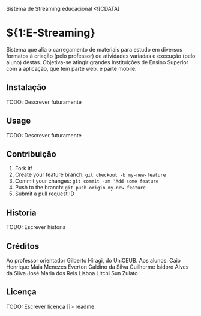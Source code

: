 Sistema de Streaming educacional
<snippet>
  <content><![CDATA[
# ${1:E-Streaming}
Sistema que alia o carregamento de materiais para estudo em diversos formatos à criação (pelo professor) de atividades variadas e execução (pelo aluno) destas. Objetiva-se atingir grandes Instituições de Ensino Superior com a aplicação, que tem parte web, e parte mobile.
## Instalação
TODO: Descrever futuramente
## Usage
TODO: Descrever futuramente
## Contribuição
1. Fork it!
2. Create your feature branch: `git checkout -b my-new-feature`
3. Commit your changes: `git commit -am 'Add some feature'`
4. Push to the branch: `git push origin my-new-feature`
5. Submit a pull request :D
## Historia
TODO: Escrever história
## Créditos
Ao professor orientador Gilberto Hiragi, do UniCEUB.
Aos alunos:
  Caio Henrique Maia Menezes
  Everton Galdino da Silva
  Guilherme Isidoro Alves da Silva
  José Maria dos Reis Lisboa
  Litchi Sun Zulato
## Licença
TODO: Escrever licença
]]></content>
  <tabTrigger>readme</tabTrigger>
</snippet>
